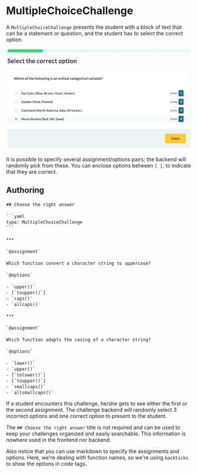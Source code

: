 # MultipleChoiceChallenge

A `MultipleChoiceChallenge` presents the student with a block of text that can be a statement or question, and the student has to select the correct option.

![Multiple Choice Challenge](./images/MultipleChoiceChallenge.png)

It is possible to specify several assignment/options pairs; the backend will randomly pick from these. You can enclose options between `[ ]`, to indicate that they are correct.

## Authoring

    ## Choose the right answer

    ```yaml
    type: MultipleChoiceChallenge
    ```

    ***

    `@assignment`

    Which function convert a character string to uppercase?

    `@options`

    - `upper()`
    - [`toupper()`]
    - `caps()`
    - `allcaps()`

    ***

    `@assignment`

    Which function adapts the casing of a character string?

    `@options`

    - `lower()`
    - `upper()`
    - [`tolower()`]
    - [`toupper()`]
    - `smallcaps()`
    - `allsmallcaps()`

If a student encounters this challenge, he/she gets to see either the first or the second assignment. The challenge backend will randomly select 3 incorrect options and one correct option to present to the student.

The `## Choose the right answer` title is not required and can be used to keep your challenges organized and easily searchable. This information is nowhere used in the frontend nor backend.

Also notice that you can use markdown to specify the assignments and options. Here, we're dealing with function names, so we're using `backticks` to show the options in code tags.